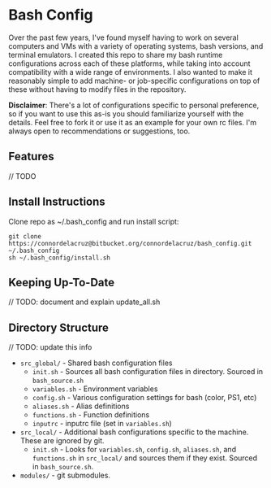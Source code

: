 # Bash Config
Over the past few years, I've found myself having to work on several computers and VMs with a variety of operating systems, bash versions, and terminal emulators. I created this repo to share my bash runtime configurations across each of these platforms, while taking into account compatibility with a wide range of environments. I also wanted to make it reasonably simple to add machine- or job-specific configurations on top of these without having to modify files in the repository.  

**Disclaimer**: There's a lot of configurations specific to personal preference, so if you want to use this as-is you should familiarize yourself with the details. Feel free to fork it or use it as an example for your own rc files. I'm always open to recommendations or suggestions, too.  

## Features
// TODO  

## Install Instructions
Clone repo as ~/.bash_config and run install script:
```
git clone https://connordelacruz@bitbucket.org/connordelacruz/bash_config.git ~/.bash_config
sh ~/.bash_config/install.sh
```

## Keeping Up-To-Date
// TODO: document and explain update_all.sh

## Directory Structure
// TODO: update this info

- `src_global/` - Shared bash configuration files  
  - `init.sh` - Sources all bash configuration files in directory. Sourced in `bash_source.sh`
  - `variables.sh` - Environment variables
  - `config.sh` - Various configuration settings for bash (color, PS1, etc)
  - `aliases.sh` - Alias definitions
  - `functions.sh` - Function definitions
  - `inputrc` - inputrc file (set in `variables.sh`)
- `src_local/` - Additional bash configurations specific to the machine. These are ignored by git.
  - `init.sh` - Looks for `variables.sh`, `config.sh`, `aliases.sh`, and `functions.sh` in `src_local/` and sources them if they exist. Sourced in `bash_source.sh`.
- `modules/` - git submodules.  
